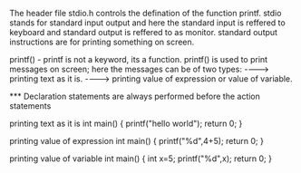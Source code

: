 The header file stdio.h controls the defination of the function printf.
stdio stands for standard input output and here the standard input is reffered to keyboard and standard output is reffered to as monitor.
standard output instructions are for printing something on screen.

printf() - printf is not a keyword, its a function.
printf() is used to print messages on screen; here the messages can be of two types:
----> printing text as it is.
----> printing value of expression or value of variable.

*** Declaration statements are always performed before the action statements

printing text as it is
int main()
{
printf("hello world");
return 0;
}

printing value of expression
int main()
{
printf("%d",4+5);
return 0;
}

printing value of variable
int main()
{
int x=5;
printf("%d",x);
return 0;
}
